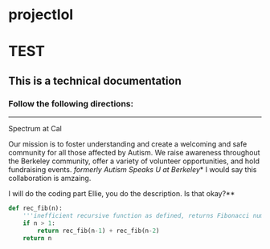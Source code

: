 # projectlol

TEST
====

## This is a technical documentation

### Follow the following directions:
------------------------------------------------------------------------------------------------------------------------------

Spectrum at Cal

Our mission is to foster understanding and create a welcoming and safe community for all those affected by Autism. We raise awareness throughout the Berkeley community, offer a variety of volunteer opportunities, and hold fundraising events. *formerly Autism Speaks U at Berkeley**
I would say this collaboration is amzaing.

I will do the coding part Ellie, you do the description. Is that okay?**

```python
def rec_fib(n):
    '''inefficient recursive function as defined, returns Fibonacci number'''
    if n > 1:
        return rec_fib(n-1) + rec_fib(n-2)
    return n

```

